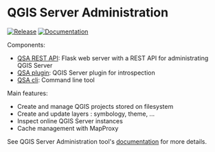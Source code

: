 # QGIS Server Administration

[![Release](https://img.shields.io/badge/release-0.0.2-green.svg)](https://github.com/pblottiere/QSA/releases)
[![Documentation](https://img.shields.io/badge/docs-Book-informational)](https://pblottiere.github.io/QSA/)

Components:

* [QSA REST API](https://pblottiere.github.io/QSA/qsa-api/): Flask web server with a REST API for administrating QGIS Server
* [QSA plugin](https://pblottiere.github.io/QSA/qsa-plugin/): QGIS Server plugin for introspection
* [QSA cli](https://pblottiere.github.io/QSA/qsa-cli/): Command line tool

Main features:
* Create and manage QGIS projects stored on filesystem
* Create and update layers : symbology, theme, ...
* Inspect online QGIS Server instances
* Cache management with MapProxy


See QGIS Server Administration tool's
[documentation](https://pblottiere.github.io/QSA/) for more details.
